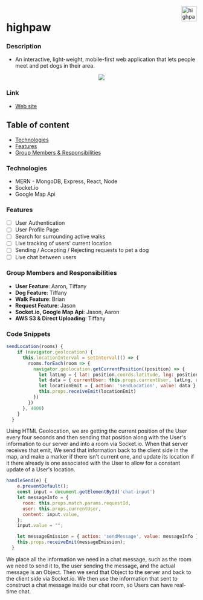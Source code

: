 <!-- README - make sure it has:
Description of project, including goals
Link to live demo and/or instructions on how to use and run code
List of techs/languages/plugins/APIs used (MERN and any other tech)
Technical implementation details for anything worth mentioning (basically anything you had to stop and think about before building)
Include links to the neatest parts of the code, or embed snippets
Include screenshots of anything that looks pretty
To-dos and future features -->

<!-- Banner -->
<a>
  <img 
    src="https://i.imgur.com/NHEr1B3.png"
    alt="highpaw logo" 
    align="right" height="40"
  />
</a>

highpaw
======================

### Description
- An interactive, light-weight, mobile-first web application that lets people meet and pet dogs in their area.

<p align="center">
  <img src="https://imgur.com/39bN44E.png"/>
</p>

### Link
* [Web site](http://highpaw.herokuapp.com)

## Table of content

- [Technologies](#technologies)
- [Features](#features)
- [Group Members & Responsibilities ](#group-members-and-responsibilities)

### Technologies
- MERN - MongoDB, Express, React, Node
- Socket.io
- Google Map Api

### Features
- [ ] User Authentication
- [ ] User Profile Page
- [ ] Search for surrounding active walks
- [ ] Live tracking of users' current location
- [ ] Sending / Accepting / Rejecting requests to pet a dog
- [ ] Live chat between users

### Group Members and Responsibilities
- **User Feature**: Aaron, Tiffany
- **Dog Feature**: Tiffany
- **Walk Feature**: Brian
- **Request Feature**: Jason
- **Socket.io, Google Map Api**: Jason, Aaron
- **AWS S3 & Direct Uploading**: Tiffany


### Code Snippets


```js 
sendLocation(rooms) {
    if (navigator.geolocation) {
      this.locationInterval = setInterval(() => {
        rooms.forEach(room => {
          navigator.geolocation.getCurrentPosition((position) => {
            let latLng = { lat: position.coords.latitude, lng: position.coords.longitude }
            let data = { currentUser: this.props.currentUser, latLng, room }
            let locationEmit = { action: 'sendLocation', value: data }
            this.props.receiveEmit(locationEmit)
          })
        })
      }, 4000)
    }
  }
  ```
Using HTML Geolocation, we are getting the current position of the User every four seconds and then sending that position along with the User's information to our server and into a room via Socket.io. When that server receives that emit, We send that information back to the client side in the map, and make a marker if there isn't current one, and update its location if it there already is one associated with the User to allow for a constant update of a User's location.


```js
handleSend(e) {
    e.preventDefault();
    const input = document.getElementById('chat-input')
    let messageInfo = {
      room: this.props.match.params.requestId,
      user: this.props.currentUser,
      content: input.value,
    };
    input.value = "";

    let messageEmission = { action: 'sendMessage', value: messageInfo }
    this.props.receiveEmit(messageEmission);
  }
```

We place all the information we need in a chat message, such as the room we need to send it to, the user sending the message, and the actual message is an Object. Then we send that Object to the server and back to the client side via Socket.io. We then use the information that sent to construct a chat message inside our chat room, so Users can have real-time chat.

